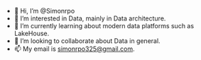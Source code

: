 - 👋 Hi, I’m @Simonrpo
- 👀 I’m interested in Data, mainly in Data architecture.
- 🌱 I’m currently learning about modern data platforms such as LakeHouse.
- 💞️ I’m looking to collaborate about Data in general.
- 📫 My email is simonrpo325@gmail.com.

<!---
Simonrpo/Simonrpo is a ✨ special ✨ repository because its `README.md` (this file) appears on your GitHub profile.
You can click the Preview link to take a look at your changes.
--->
